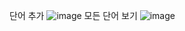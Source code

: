 단어 추가
![image](https://github.com/ps-paper/practice/assets/143406988/fea78abb-5d86-4aed-9a51-7374a8e28fb7)
모든 단어 보기
![image](https://github.com/ps-paper/practice/assets/143406988/8f5d257e-77ff-4cb7-b87f-274cdf57d081)
